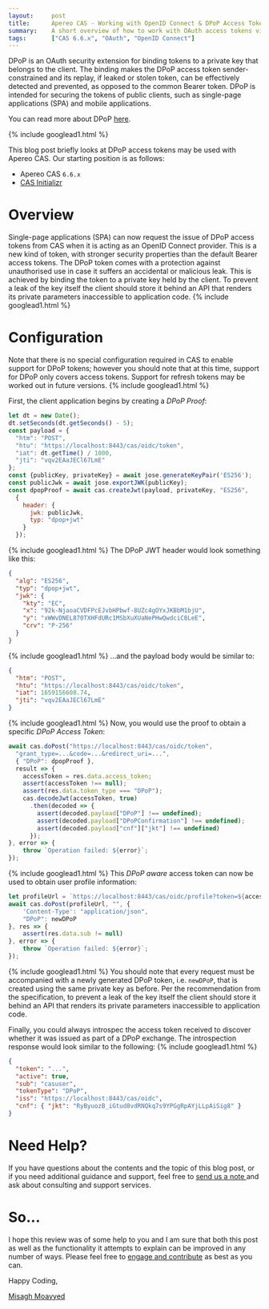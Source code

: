 ```yaml
---
layout:     post
title:      Apereo CAS - Working with OpenID Connect & DPoP Access Tokens
summary:    A short overview of how to work with OAuth access tokens via a proof-of-posession (DPoP) mechanism. This mechanism allows for the detection of replay attacks with access tokens.
tags:       ["CAS 6.6.x", "OAuth", "OpenID Connect"]
---
```


DPoP is an OAuth security extension for binding tokens to a private key that belongs to the client. The binding makes the DPoP access token sender-constrained and its replay, if leaked or stolen token, can be effectively detected and prevented, as opposed to the common Bearer token. DPoP is intended for securing the tokens of public clients, such as single-page applications (SPA) and mobile applications.

You can read more about DPoP [here](https://datatracker.ietf.org/doc/html/draft-ietf-oauth-dpop).

{% include googlead1.html %}

This blog post briefly looks at DPoP access tokens may be used with Apereo CAS. Our starting position is as follows:

- Apereo CAS `6.6.x`
- [CAS Initializr](https://apereo.github.io/cas/6.6.x/installation/WAR-Overlay-Initializr.html)

# Overview

Single-page applications (SPA) can now request the issue of DPoP access tokens from CAS when it is acting as an OpenID Connect provider. This is a new kind of token, with stronger security properties than the default Bearer access tokens. The DPoP token comes with a protection against unauthorised use in case it suffers an accidental or malicious leak. This is achieved by binding the token to a private key held by the client. To prevent a leak of the key itself the client should store it behind an API that renders its private parameters inaccessible to application code.
{% include googlead1.html %}

# Configuration

Note that there is no special configuration required in CAS to enable support for DPoP tokens; however you should note that at this time, support for DPoP only covers access tokens. Support for refresh tokens may be worked out in future versions.
{% include googlead1.html %}

First, the client application begins by creating a *DPoP Proof*:

```javascript
let dt = new Date();
dt.setSeconds(dt.getSeconds() - 5);
const payload = {
  "htm": "POST",
  "htu": "https://localhost:8443/cas/oidc/token",
  "iat": dt.getTime() / 1000,
  "jti": "vqv2EAaJECl67LmE"
};
const {publicKey, privateKey} = await jose.generateKeyPair('ES256');
const publicJwk = await jose.exportJWK(publicKey);
const dpopProof = await cas.createJwt(payload, privateKey, "ES256",
  {
    header: {
      jwk: publicJwk,
      typ: "dpop+jwt"
    }
  });
```
{% include googlead1.html %}
The DPoP JWT header would look something like this:

```json
{
  "alg": "ES256",
  "typ": "dpop+jwt",
  "jwk": {
    "kty": "EC",
    "x": "92k-NjaoaCVDFPcEJvbHPbwf-8UZc4gOYxJKBbM1bjU",
    "y": "xWWvDNEL870TXHFdURc1MSbXuXUaNePHwQwdciC8LeE",
    "crv": "P-256"
  }
}
```
{% include googlead1.html %}
...and the payload body would be similar to:

```json
{
  "htm": "POST",
  "htu": "https://localhost:8443/cas/oidc/token",
  "iat": 1659156608.74,
  "jti": "vqv2EAaJECl67LmE"
}
```
{% include googlead1.html %}
Now, you would use the proof to obtain a specific *DPoP Access Token*:

```javascript
await cas.doPost("https://localhost:8443/cas/oidc/token", 
  "grant_type=...&code=...&redirect_uri=...", 
  { "DPoP": dpopProof }, 
  result => {
    accessToken = res.data.access_token;
    assert(accessToken !== null);
    assert(res.data.token_type === "DPoP");
    cas.decodeJwt(accessToken, true)
      .then(decoded => {
        assert(decoded.payload["DPoP"] !== undefined);
        assert(decoded.payload["DPoPConfirmation"] !== undefined);
        assert(decoded.payload["cnf"]["jkt"] !== undefined)
      });
}, error => {
    throw `Operation failed: ${error}`;
});
```
{% include googlead1.html %}
This *DPoP aware* access token can now be used to obtain user profile information:

```javascript
let profileUrl = `https://localhost:8443/cas/oidc/profile?token=${accessToken}`;
await cas.doPost(profileUrl, "", {
    'Content-Type': "application/json",
    "DPoP": newDPoP
}, res => {
    assert(res.data.sub != null)
}, error => {
    throw `Operation failed: ${error}`;
});
```
{% include googlead1.html %}
You should note that every request must be accompanied with a newly generated DPoP token, i.e. `newDPoP`, that is created using the same private key as before. Per the recommendation from the specification, to prevent a leak of the key itself the client should store it behind an API that renders its private parameters inaccessible to application code.

Finally, you could always introspec the access token received to discover whether it was issued as part of a DPoP exchange. The introspection response would look similar to the following:
{% include googlead1.html %}
```json
{
  "token": "...",
  "active": true,
  "sub": "casuser",
  "tokenType": "DPoP",
  "iss": "https://localhost:8443/cas/oidc",
  "cnf": { "jkt": "RyByuozB_iGtud8vdRNQkq7s9YPGgRpAYjLLpAiSig8" }
}
```

# Need Help?

If you have questions about the contents and the topic of this blog post, or if you need additional guidance and support, feel free to [send us a note ](/#contact-section-header) and ask about consulting and support services.

# So...

I hope this review was of some help to you and I am sure that both this post as well as the functionality it attempts to explain can be improved in any number of ways. Please feel free to [engage and contribute][contribguide] as best as you can.

Happy Coding,

[Misagh Moayyed](https://fawnoos.com)

[contribguide]: https://apereo.github.io/cas/developer/Contributor-Guidelines.html